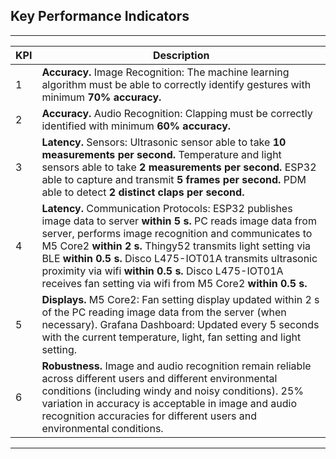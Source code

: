 ## Key Performance Indicators
---

| KPI  | Description                                                              |
|------|--------------------------------------------------------------------------|
| 1    | **Accuracy.** Image Recognition: The machine learning algorithm must be able to correctly identify gestures with minimum **70% accuracy.** |
| 2    | **Accuracy.** Audio Recognition: Clapping must be correctly identified with minimum **60% accuracy.** |
| 3    | **Latency.** Sensors: Ultrasonic sensor able to take **10 measurements per second.** Temperature and light sensors able to take **2 measurements per second.** ESP32 able to capture and transmit **5 frames per second.** PDM able to detect **2 distinct claps per second.** |
| 4    | **Latency.** Communication Protocols: ESP32 publishes image data to server **within 5 s.** PC reads image data from server, performs image recognition and communicates to M5 Core2 **within 2 s.** Thingy52 transmits light setting via BLE **within 0.5 s.** Disco L475-IOT01A transmits ultrasonic proximity via wifi **within 0.5 s.** Disco L475-IOT01A receives fan setting via wifi from M5 Core2 **within 0.5 s.** |
| 5    | **Displays.** M5 Core2: Fan setting display updated within 2 s of the PC reading image data from the server (when necessary). Grafana Dashboard: Updated every 5 seconds with the current temperature, light, fan setting and light setting. |
| 6    | **Robustness.** Image and audio recognition remain reliable across different users and different environmental conditions (including windy and noisy conditions). 25% variation in accuracy is acceptable in image and audio recognition accuracies for different users and environmental conditions. |

---